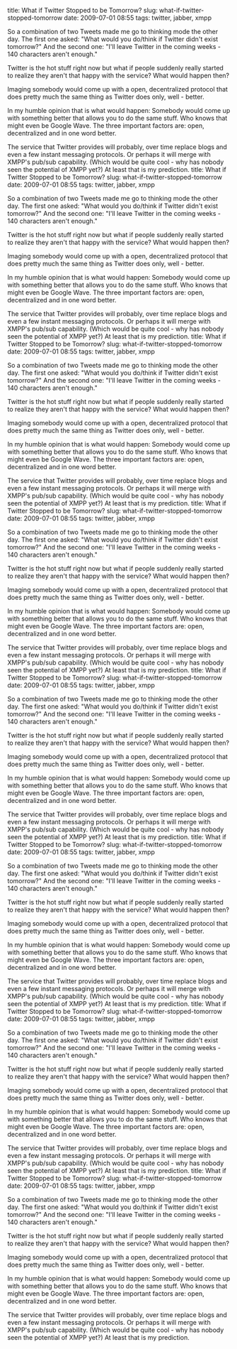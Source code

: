title: What if Twitter Stopped to be Tomorrow?
slug: what-if-twitter-stopped-tomorrow
date: 2009-07-01 08:55
tags: twitter, jabber, xmpp

So a combination of two Tweets made me go to thinking mode the other day. The first one asked: "What would you do/think if Twitter didn't exist tomorrow?" And the second one: "I'll leave Twitter in the coming weeks - 140 characters aren't enough."

Twitter is the hot stuff right now but what if people suddenly really started to realize they aren't that happy with the service? What would happen then?

Imaging somebody would come up with a open, decentralized protocol that does pretty much the same thing as Twitter does only, well - better.

In my humble opinion that is what would happen: Somebody would come up with something better that allows you to do the same stuff. Who knows that might even be Google Wave. The three important factors are: open, decentralized and in one word better.

The service that Twitter provides will probably, over time replace blogs and even a few instant messaging protocols. Or perhaps it will merge with XMPP's pub/sub capability. (Which would be quite cool - why has nobody seen the potential of XMPP yet?) At least that is my prediction.
title: What if Twitter Stopped to be Tomorrow?
slug: what-if-twitter-stopped-tomorrow
date: 2009-07-01 08:55
tags: twitter, jabber, xmpp

So a combination of two Tweets made me go to thinking mode the other day. The first one asked: "What would you do/think if Twitter didn't exist tomorrow?" And the second one: "I'll leave Twitter in the coming weeks - 140 characters aren't enough."

Twitter is the hot stuff right now but what if people suddenly really started to realize they aren't that happy with the service? What would happen then?

Imaging somebody would come up with a open, decentralized protocol that does pretty much the same thing as Twitter does only, well - better.

In my humble opinion that is what would happen: Somebody would come up with something better that allows you to do the same stuff. Who knows that might even be Google Wave. The three important factors are: open, decentralized and in one word better.

The service that Twitter provides will probably, over time replace blogs and even a few instant messaging protocols. Or perhaps it will merge with XMPP's pub/sub capability. (Which would be quite cool - why has nobody seen the potential of XMPP yet?) At least that is my prediction.
title: What if Twitter Stopped to be Tomorrow?
slug: what-if-twitter-stopped-tomorrow
date: 2009-07-01 08:55
tags: twitter, jabber, xmpp

So a combination of two Tweets made me go to thinking mode the other day. The first one asked: "What would you do/think if Twitter didn't exist tomorrow?" And the second one: "I'll leave Twitter in the coming weeks - 140 characters aren't enough."

Twitter is the hot stuff right now but what if people suddenly really started to realize they aren't that happy with the service? What would happen then?

Imaging somebody would come up with a open, decentralized protocol that does pretty much the same thing as Twitter does only, well - better.

In my humble opinion that is what would happen: Somebody would come up with something better that allows you to do the same stuff. Who knows that might even be Google Wave. The three important factors are: open, decentralized and in one word better.

The service that Twitter provides will probably, over time replace blogs and even a few instant messaging protocols. Or perhaps it will merge with XMPP's pub/sub capability. (Which would be quite cool - why has nobody seen the potential of XMPP yet?) At least that is my prediction.
title: What if Twitter Stopped to be Tomorrow?
slug: what-if-twitter-stopped-tomorrow
date: 2009-07-01 08:55
tags: twitter, jabber, xmpp

So a combination of two Tweets made me go to thinking mode the other day. The first one asked: "What would you do/think if Twitter didn't exist tomorrow?" And the second one: "I'll leave Twitter in the coming weeks - 140 characters aren't enough."

Twitter is the hot stuff right now but what if people suddenly really started to realize they aren't that happy with the service? What would happen then?

Imaging somebody would come up with a open, decentralized protocol that does pretty much the same thing as Twitter does only, well - better.

In my humble opinion that is what would happen: Somebody would come up with something better that allows you to do the same stuff. Who knows that might even be Google Wave. The three important factors are: open, decentralized and in one word better.

The service that Twitter provides will probably, over time replace blogs and even a few instant messaging protocols. Or perhaps it will merge with XMPP's pub/sub capability. (Which would be quite cool - why has nobody seen the potential of XMPP yet?) At least that is my prediction.
title: What if Twitter Stopped to be Tomorrow?
slug: what-if-twitter-stopped-tomorrow
date: 2009-07-01 08:55
tags: twitter, jabber, xmpp

So a combination of two Tweets made me go to thinking mode the other day. The first one asked: "What would you do/think if Twitter didn't exist tomorrow?" And the second one: "I'll leave Twitter in the coming weeks - 140 characters aren't enough."

Twitter is the hot stuff right now but what if people suddenly really started to realize they aren't that happy with the service? What would happen then?

Imaging somebody would come up with a open, decentralized protocol that does pretty much the same thing as Twitter does only, well - better.

In my humble opinion that is what would happen: Somebody would come up with something better that allows you to do the same stuff. Who knows that might even be Google Wave. The three important factors are: open, decentralized and in one word better.

The service that Twitter provides will probably, over time replace blogs and even a few instant messaging protocols. Or perhaps it will merge with XMPP's pub/sub capability. (Which would be quite cool - why has nobody seen the potential of XMPP yet?) At least that is my prediction.
title: What if Twitter Stopped to be Tomorrow?
slug: what-if-twitter-stopped-tomorrow
date: 2009-07-01 08:55
tags: twitter, jabber, xmpp

So a combination of two Tweets made me go to thinking mode the other day. The first one asked: "What would you do/think if Twitter didn't exist tomorrow?" And the second one: "I'll leave Twitter in the coming weeks - 140 characters aren't enough."

Twitter is the hot stuff right now but what if people suddenly really started to realize they aren't that happy with the service? What would happen then?

Imaging somebody would come up with a open, decentralized protocol that does pretty much the same thing as Twitter does only, well - better.

In my humble opinion that is what would happen: Somebody would come up with something better that allows you to do the same stuff. Who knows that might even be Google Wave. The three important factors are: open, decentralized and in one word better.

The service that Twitter provides will probably, over time replace blogs and even a few instant messaging protocols. Or perhaps it will merge with XMPP's pub/sub capability. (Which would be quite cool - why has nobody seen the potential of XMPP yet?) At least that is my prediction.
title: What if Twitter Stopped to be Tomorrow?
slug: what-if-twitter-stopped-tomorrow
date: 2009-07-01 08:55
tags: twitter, jabber, xmpp

So a combination of two Tweets made me go to thinking mode the other day. The first one asked: "What would you do/think if Twitter didn't exist tomorrow?" And the second one: "I'll leave Twitter in the coming weeks - 140 characters aren't enough."

Twitter is the hot stuff right now but what if people suddenly really started to realize they aren't that happy with the service? What would happen then?

Imaging somebody would come up with a open, decentralized protocol that does pretty much the same thing as Twitter does only, well - better.

In my humble opinion that is what would happen: Somebody would come up with something better that allows you to do the same stuff. Who knows that might even be Google Wave. The three important factors are: open, decentralized and in one word better.

The service that Twitter provides will probably, over time replace blogs and even a few instant messaging protocols. Or perhaps it will merge with XMPP's pub/sub capability. (Which would be quite cool - why has nobody seen the potential of XMPP yet?) At least that is my prediction.
title: What if Twitter Stopped to be Tomorrow?
slug: what-if-twitter-stopped-tomorrow
date: 2009-07-01 08:55
tags: twitter, jabber, xmpp

So a combination of two Tweets made me go to thinking mode the other day. The first one asked: "What would you do/think if Twitter didn't exist tomorrow?" And the second one: "I'll leave Twitter in the coming weeks - 140 characters aren't enough."

Twitter is the hot stuff right now but what if people suddenly really started to realize they aren't that happy with the service? What would happen then?

Imaging somebody would come up with a open, decentralized protocol that does pretty much the same thing as Twitter does only, well - better.

In my humble opinion that is what would happen: Somebody would come up with something better that allows you to do the same stuff. Who knows that might even be Google Wave. The three important factors are: open, decentralized and in one word better.

The service that Twitter provides will probably, over time replace blogs and even a few instant messaging protocols. Or perhaps it will merge with XMPP's pub/sub capability. (Which would be quite cool - why has nobody seen the potential of XMPP yet?) At least that is my prediction.
